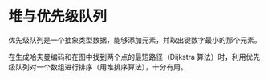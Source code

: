 # 堆与优先级队列

优先级队列是一个抽象类型数据，能够添加元素，并取出键数字最小的那个元素。

在生成哈夫曼编码和在图中找到两个点的最短路径（Dijkstra 算法）时，利用优先级队列对一个数组进行排序（用堆排序算法），十分有用。